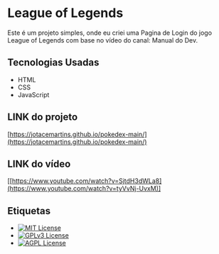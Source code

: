 # League of Legends

Este é um projeto simples, onde eu criei uma Pagina de Login do jogo League of Legends com base no vídeo do canal: Manual do Dev.

## Tecnologias Usadas
- HTML
- CSS
- JavaScript

## LINK do projeto
[https://jotacemartins.github.io/pokedex-main/](https://jotacemartins.github.io/pokedex-main/)

## LINK do vídeo
[[https://www.youtube.com/watch?v=SjtdH3dWLa8](https://www.youtube.com/watch?v=tyVvNj-UvxM)]

## Etiquetas

- [![MIT License](https://img.shields.io/badge/License-MIT-green.svg)](https://choosealicense.com/licenses/mit/)
- [![GPLv3 License](https://img.shields.io/badge/License-GPL%20v3-yellow.svg)](https://opensource.org/licenses/)
- [![AGPL License](https://img.shields.io/badge/license-AGPL-blue.svg)](http://www.gnu.org/licenses/agpl-3.0)


